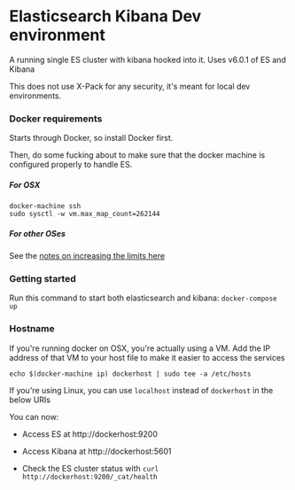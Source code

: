 # Elasticsearch Kibana Dev environment

A running single ES cluster with kibana hooked into it. Uses v6.0.1 of ES and Kibana

This does not use X-Pack for any security, it's meant for local dev environments.


### Docker requirements
Starts through Docker, so install Docker first.

Then, do some fucking about to make sure that the docker machine is configured properly to handle ES.

##### For OSX
```
docker-machine ssh
sudo sysctl -w vm.max_map_count=262144
```
##### For other OSes
See the [notes on increasing the limits here](https://www.elastic.co/guide/en/elasticsearch/reference/current/docker.html#docker-cli-run-prod-mode)


### Getting started
Run this command to start both elasticsearch and kibana:
```docker-compose up```


### Hostname
If you're running docker on OSX, you're actually using a VM. Add the IP address of that VM to your host file to make it easier to access the services

```echo $(docker-machine ip) dockerhost | sudo tee -a /etc/hosts```

If you're using Linux, you can use `localhost` instead of `dockerhost` in the below URIs

You can now:

* Access ES at http://dockerhost:9200

* Access Kibana at http://dockerhost:5601

* Check the ES cluster status with `curl http://dockerhost:9200/_cat/health`

